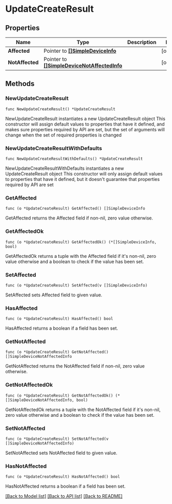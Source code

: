 # UpdateCreateResult

## Properties

Name | Type | Description | Notes
------------ | ------------- | ------------- | -------------
**Affected** | Pointer to [**[]SimpleDeviceInfo**](SimpleDeviceInfo.md) |  | [optional] 
**NotAffected** | Pointer to [**[]SimpleDeviceNotAffectedInfo**](SimpleDeviceNotAffectedInfo.md) |  | [optional] 

## Methods

### NewUpdateCreateResult

`func NewUpdateCreateResult() *UpdateCreateResult`

NewUpdateCreateResult instantiates a new UpdateCreateResult object
This constructor will assign default values to properties that have it defined,
and makes sure properties required by API are set, but the set of arguments
will change when the set of required properties is changed

### NewUpdateCreateResultWithDefaults

`func NewUpdateCreateResultWithDefaults() *UpdateCreateResult`

NewUpdateCreateResultWithDefaults instantiates a new UpdateCreateResult object
This constructor will only assign default values to properties that have it defined,
but it doesn't guarantee that properties required by API are set

### GetAffected

`func (o *UpdateCreateResult) GetAffected() []SimpleDeviceInfo`

GetAffected returns the Affected field if non-nil, zero value otherwise.

### GetAffectedOk

`func (o *UpdateCreateResult) GetAffectedOk() (*[]SimpleDeviceInfo, bool)`

GetAffectedOk returns a tuple with the Affected field if it's non-nil, zero value otherwise
and a boolean to check if the value has been set.

### SetAffected

`func (o *UpdateCreateResult) SetAffected(v []SimpleDeviceInfo)`

SetAffected sets Affected field to given value.

### HasAffected

`func (o *UpdateCreateResult) HasAffected() bool`

HasAffected returns a boolean if a field has been set.

### GetNotAffected

`func (o *UpdateCreateResult) GetNotAffected() []SimpleDeviceNotAffectedInfo`

GetNotAffected returns the NotAffected field if non-nil, zero value otherwise.

### GetNotAffectedOk

`func (o *UpdateCreateResult) GetNotAffectedOk() (*[]SimpleDeviceNotAffectedInfo, bool)`

GetNotAffectedOk returns a tuple with the NotAffected field if it's non-nil, zero value otherwise
and a boolean to check if the value has been set.

### SetNotAffected

`func (o *UpdateCreateResult) SetNotAffected(v []SimpleDeviceNotAffectedInfo)`

SetNotAffected sets NotAffected field to given value.

### HasNotAffected

`func (o *UpdateCreateResult) HasNotAffected() bool`

HasNotAffected returns a boolean if a field has been set.


[[Back to Model list]](../README.md#documentation-for-models) [[Back to API list]](../README.md#documentation-for-api-endpoints) [[Back to README]](../README.md)


